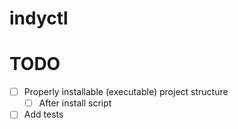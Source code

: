 # indyctl

# TODO 

- [ ] Properly installable (executable) project structure
    - [ ] After install script
- [ ] Add tests